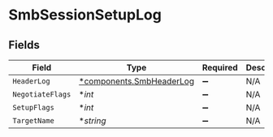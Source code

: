 # SmbSessionSetupLog


## Fields

| Field                                                               | Type                                                                | Required                                                            | Description                                                         |
| ------------------------------------------------------------------- | ------------------------------------------------------------------- | ------------------------------------------------------------------- | ------------------------------------------------------------------- |
| `HeaderLog`                                                         | [*components.SmbHeaderLog](../../models/components/smbheaderlog.md) | :heavy_minus_sign:                                                  | N/A                                                                 |
| `NegotiateFlags`                                                    | **int*                                                              | :heavy_minus_sign:                                                  | N/A                                                                 |
| `SetupFlags`                                                        | **int*                                                              | :heavy_minus_sign:                                                  | N/A                                                                 |
| `TargetName`                                                        | **string*                                                           | :heavy_minus_sign:                                                  | N/A                                                                 |